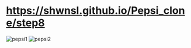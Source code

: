 #  https://shwnsl.github.io/Pepsi_clone/step8
![pepsi1](https://github.com/user-attachments/assets/eb519c14-4048-4511-92ed-e6355925c42c)
![pepsi2](https://github.com/user-attachments/assets/078a3d5c-7569-422a-a0ed-1791932a4264)

